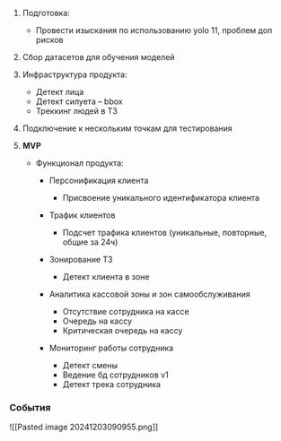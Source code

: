 1. Подготовка:
    - Провести изыскания по использованию yolo 11, проблем доп рисков


2. Сбор датасетов для обучения моделей


3. Инфраструктура продукта:
    - Детект лица
    - Детект силуета – bbox
    - Треккинг людей в ТЗ

4. Подключение к нескольким точкам для тестирования


5. **MVP**
    - Функционал продукта:
        - Персонификация клиента
            - Присвоение уникального идентификатора клиента

        - Трафик клиентов
            - Подсчет трафика клиентов (уникальные, повторные, общие за 24ч)

        - Зонирование ТЗ
            - Детект клиента в зоне

        - Аналитика кассовой зоны и зон самообслуживания
            - Отсутствие сотрудника на кассе
            - Очередь на кассу
            - Критическая очередь на кассу

        - Мониторинг работы сотрудника
            - Детект смены
            - Ведение бд сотрудников v1
            - Детект трека сотрудника


### События

![[Pasted image 20241203090955.png]]

